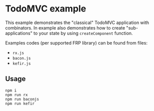 # TodoMVC example

This example demonstrates the "classical" TodoMVC application with combinators.
In example also demonstrates how to create "sub-applications" to your state by 
using `createComponent` function.

Examples codes (per supported FRP library) can be found from files:

* `rx.js`
* `bacon.js`
* `kefir.js`

## Usage

    npm i 
    npm run rx
    npm run baconjs
    npm run kefir
    
